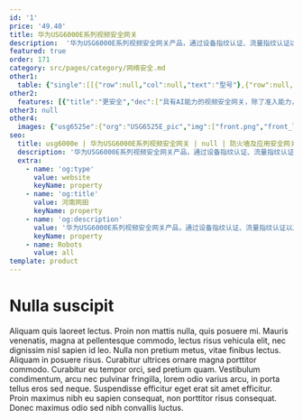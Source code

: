 ```yaml
---
id: '1'
price: '49.40'
title: 华为USG6000E系列视频安全网关
description:  '华为USG6000E系列视频安全网关产品，通过设备指纹认证、流量指纹认证以及入侵防御系统，构建摄像机安全接入的三重防线，保障摄像机的安全接入。'
featured: true
order: 171
category: src/pages/category/网络安全.md
other1: 
  table: {"single":[[{"row":null,"col":null,"text":"型号"},{"row":null,"col":null,"text":"USG6525E"},{"row":null,"col":null,"text":"USG6555E"},{"row":null,"col":null,"text":"USG6615E"},{"row":null,"col":null,"text":"USG6625E"},{"row":null,"col":null,"text":"USG6655E"},{"row":null,"col":null,"text":"USG6680E"},{"row":null,"col":null,"text":"USG6712E"},{"row":null,"col":null,"text":"USG6716E"}],[{"row":null,"col":null,"text":"摄像机路数"},{"row":null,"col":null,"text":"100"},{"row":null,"col":null,"text":"600"},{"row":null,"col":null,"text":"1000"},{"row":null,"col":null,"text":"2000"},{"row":null,"col":null,"text":"5000"},{"row":null,"col":null,"text":"10000"},{"row":null,"col":null,"text":"15000"},{"row":null,"col":null,"text":"20000"}],[{"row":null,"col":null,"text":"视频业务识别与控制 功能"},{"row":null,"col":"8","text":"支持识别国标SIP协议及主流安防厂家的私有协议，只允许授信的视频业务相关流量放行，其它 流量全部阻断"}],[{"row":null,"col":null,"text":"协议白名单功能"},{"row":null,"col":"8","text":"支持基于协议特征白名单的接入数据管控功能，协议在白名单中的数据流能够通过设备，协议不 在白名单中的数据流会被阻断；支持实时对非法接入的设备和数据进行识别、阻断和告警，并在 控制平台上对阻断的非法流量进行告警，告警内容包含源IP地址、目的IP地址、源端口、目的端 口、入接口、协议等"}],[{"row":null,"col":null,"text":"摄像机入侵防御功能"},{"row":null,"col":"8","text":"支持有效防御蠕虫、木马、僵尸网络、跨站攻击等常见攻击；支持自定义签名，灵活快速应对 突发威胁；支持对主流摄像头厂家的私有视频协议的漏洞检测及防护"}],[{"row":null,"col":null,"text":"设备准入"},{"row":null,"col":"8","text":"对于普通的计算机设备接入公安视频传输专网，视频准入控制系统能自动判断计算机是否符合 入网要求，符合入网要求则允许通过认证，不符合要求的直接通过阻断及跳转方式进行阻断其 接入网络，禁止其访问内部资源"}],[{"row":null,"col":null,"text":"主动扫描"},{"row":null,"col":"8","text":"视频安全网关支持主动扫描摄像机的设备指纹，并自动添加到设备指纹库"}],[{"row":null,"col":null,"text":"诱捕/流探针"},{"row":null,"col":"8","text":"视频安全网关支持充当态势感知系统的诱捕/流探针，采集网络流量，上送态势感知系统，构建 主动防御的诱捕体系。"}]]}
other2:
  features: [{"title":"更安全","dec":["具有AI能力的视频安全网关，除了准入能力，还具备IPS、AntiDDoS等高级防护能力；"]},{"title":"更智能","dec":["既支持静态的准入控制，也支持视频流量的动态感知，基于厂家白名单的精准控制，杜绝仿冒；"]},{"title":"易运维","dec":["支持摄像机主动扫描，自动入库，降低90%运维成本"]}]
other3: null
other4:
  images: {"usg6525e":{"org":"USG6525E_pic","img":["front.png","front_left.png","front_right.png","front_top.png","rear.png","rear_top.png"]}}
seo:
  title: usg6000e | 华为USG6000E系列视频安全网关 | null | 防火墙及应用安全网关 | 网络安全 | 企业网络
  description: '华为USG6000E系列视频安全网关产品，通过设备指纹认证、流量指纹认证以及入侵防御系统，构建摄像机安全接入的三重防线，保障摄像机的安全接入。'
  extra:
    - name: 'og:type'
      value: website
      keyName: property
    - name: 'og:title'
      value: 河南网田
      keyName: property
    - name: 'og:description'
      value: '华为USG6000E系列视频安全网关产品，通过设备指纹认证、流量指纹认证以及入侵防御系统，构建摄像机安全接入的三重防线，保障摄像机的安全接入。'
      keyName: property
    - name: Robots
      value: all
template: product
---
```


# Nulla suscipit

Aliquam quis laoreet lectus. Proin non mattis nulla, quis posuere mi. Mauris venenatis, magna at pellentesque commodo, lectus risus vehicula elit, nec dignissim nisl sapien id leo. Nulla non pretium metus, vitae finibus lectus. Aliquam in posuere risus. Curabitur ultrices ornare magna porttitor commodo. Curabitur eu tempor orci, sed pretium quam. Vestibulum condimentum, arcu nec pulvinar fringilla, lorem odio varius arcu, in porta tellus eros sed neque. Suspendisse efficitur eget erat sit amet efficitur. Proin maximus nibh eu sapien consequat, non porttitor risus consequat. Donec maximus odio sed nibh convallis luctus.